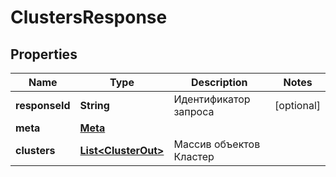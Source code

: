 

# ClustersResponse


## Properties

| Name | Type | Description | Notes |
|------------ | ------------- | ------------- | -------------|
|**responseId** | **String** | Идентификатор запроса |  [optional] |
|**meta** | [**Meta**](Meta.md) |  |  |
|**clusters** | [**List&lt;ClusterOut&gt;**](ClusterOut.md) | Массив объектов Кластер |  |



